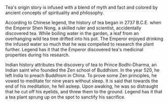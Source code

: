 Tea's origin story is infused with a blend of myth and fact and colored by ancient concepts of spirituality and philosophy.

According to Chinese legend, the history of tea began in 2737 B.C.E. when the Emperor Shen Nong, a skilled ruler and scientist, accidentally discovered tea. While boiling water in the garden, a leaf from an overhanging wild tea tree drifted into his pot. The Emperor enjoyed drinking the infused water so much that he was compelled to research the plant further. Legend has it that the Emperor discovered tea's medicinal properties during his research.

Indian history attributes the discovery of tea to Prince Bodhi-Dharma, an Indian saint who founded the Zen school of Buddhism. In the year 520, he left India to preach Buddhism in China. To prove some Zen principles, he vowed to meditate for nine years without sleep. It is said that towards the end of his meditation, he fell asleep. Upon awaking, he was so distraught that he cut off his eyelids, and threw them to the ground. Legend has it that a tea plant sprung up on the spot to sanctify his sacrifice.